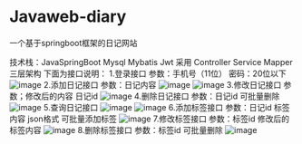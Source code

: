 # Javaweb-diary
一个基于springboot框架的日记网站

技术栈：JavaSpringBoot Mysql Mybatis Jwt
采用 Controller Service Mapper 三层架构 
下面为接口说明：
1.登录接口
参数：手机号（11位）  密码：20位以下
![image](https://github.com/user-attachments/assets/2d89255c-a8db-47db-b9e0-a63095d2ce90)
2.添加日记接口 
参数：日记内容
![image](https://github.com/user-attachments/assets/0e5f65b6-b327-4c52-b2df-ee5602591868)
![image](https://github.com/user-attachments/assets/050a2e75-eff4-4ac9-9b2b-1b2d5bdd0a50)
3.修改日记接口
参数；修改后的内容     日记id
![image](https://github.com/user-attachments/assets/e2702257-f28e-40d1-be5d-5ccc3132381e)
4.删除日记接口 
参数：日记id 可批量删除
![image](https://github.com/user-attachments/assets/b4fced3f-53ba-4525-ac1a-3a5122172923)
5.查询日记接口
![image](https://github.com/user-attachments/assets/1beb7252-cdd3-410d-8d5f-f950cf4fbed8)
![image](https://github.com/user-attachments/assets/160af9ee-68f0-464e-9c6c-c4dbbdb8eb91)
6.添加标签接口
参数：日记id 标签内容 json格式 可批量添加标签
![image](https://github.com/user-attachments/assets/baf17a4b-0b2b-4563-b17c-36bef6888c74)
7.修改标签接口
参数：标签id 修改后的标签内容 
![image](https://github.com/user-attachments/assets/9e9848cc-8054-4c09-8ba0-b9865314779b)
8.删除标签接口
参数：标签id 可批量删除
![image](https://github.com/user-attachments/assets/0ea26fdc-5cc8-4869-a75d-8a768c86a9a5)
